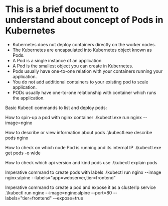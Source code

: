 # This is a brief document to understand about concept of Pods in Kubernetes

- Kubernetes does not deploy containers directly on the worker nodes.
- The Kubernetes are encapsulated into Kubernetes object known as Pods.
- A Pod is a single instance of an application
- A Pod is the smallest object you can create in Kubernetes.
- Pods usually have one-to-one relation with your containers running your application.
- You do not add additional containers to your existing pod to scale application.
- PODs usually have one-to-one relationship with container which runs the application.

Basic Kubectl commands to list and deploy pods:

How to spin-up a pod with nginx container
.\kubectl.exe run nginx --image=nginx

How to describe or view information about pods
.\kubectl.exe describe pods nginx

How to check on which node Pod is running and its internal IP
.\kubectl.exe get pods -o wide

How to check which api version and kind pods use
.\kubectl explain pods

Imperative command to create pods with labels
.\kubectl run nginx --image nginx:alpine --labels="app=webserver,tier=frontend"

Imperative command to create a pod and expose it as a clusterIp service
.\kubectl run nginx --image=nginx:alpine --port=80 --labels="tier=frontend" --expose=true